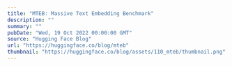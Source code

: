 ```yaml
---
title: "MTEB: Massive Text Embedding Benchmark"
description: ""
summary: ""
pubDate: "Wed, 19 Oct 2022 00:00:00 GMT"
source: "Hugging Face Blog"
url: "https://huggingface.co/blog/mteb"
thumbnail: "https://huggingface.co/blog/assets/110_mteb/thumbnail.png"
---
```


